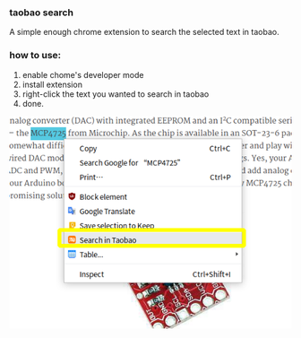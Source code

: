 ### taobao search
A simple enough chrome extension to search the selected text in taobao.

### how to use:
1. enable chome's developer mode
1. install extension
1. right-click the text you wanted to search in taobao
1. done.

![use capture](2019-06-03_19-37.png)
